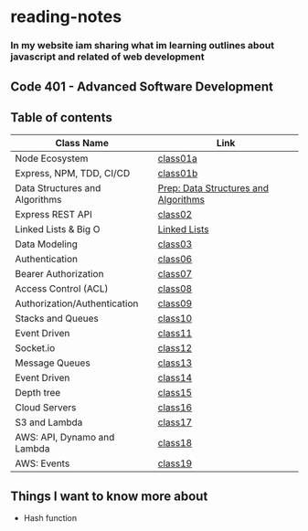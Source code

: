 # reading-notes

### In my website iam sharing what im learning outlines about javascript and related of web development

## Code 401 - Advanced Software Development

## Table of contents

| Class Name                         | Link                                                            |
| ---------------------------------- | --------------------------------------------------------------- |
| Node Ecosystem                     | [class01a](./class01a.md)                                       |
| Express, NPM, TDD, CI/CD           | [class01b](./class01b.md)                                       |
| Data Structures and Algorithms     | [Prep: Data Structures and Algorithms](./DataStructuresAlgo.md) |
| Express REST API                   | [class02](./class02.md)                                         |
| Linked Lists & Big O               | [Linked Lists](./linkedlist.md)                                 |
| Data Modeling                      | [class03](./modeling.md)                                        |
| Authentication                     | [class06](./class06.md)                                         |
| Bearer Authorization               | [class07](./class07.md)                                         |
| Access Control (ACL)               | [class08](./class08.md)                                         |
| Authorization/Authentication       | [class09](./class09.md)                                         |
| Stacks and Queues                  | [class10](./class10.md)                                         |
| Event Driven                       | [class11](./class11.md)                                         |
| Socket.io                          | [class12](./class12.md)                                         |
| Message Queues                     | [class13](./class13.md)                                         |
| Event Driven                       | [class14](./class14.md)                                         |
| Depth tree                         | [class15](./class15.md)                                         |
| Cloud Servers                      | [class16](./class16.md)                                         |
| S3 and Lambda                      | [class17](./class17.md)                                         |
| AWS: API, Dynamo and Lambda        | [class18](./class18.md)                                         |
| AWS: Events                        | [class19](./class19.md)                                         |

## Things I want to know more about

- Hash function
